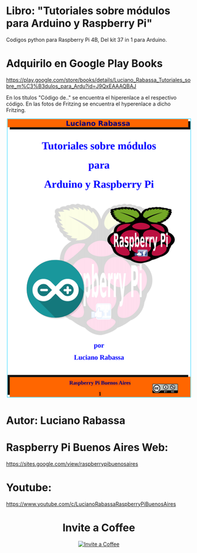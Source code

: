 # Libro: "Tutoriales sobre módulos para Arduino y Raspberry Pi"
Codigos python para Raspberry Pi 4B, Del kit 37 in 1 para Arduino.

# Adquirilo en Google Play Books
https://play.google.com/store/books/details/Luciano_Rabassa_Tutoriales_sobre_m%C3%B3dulos_para_Ardu?id=J9QxEAAAQBAJ


En los títulos "Código de.." se encuentra el hiperenlace a el respectivo código.
En las fotos de Fritzing se encuentra el hyperenlace a dicho Fritzing.

![alt text](https://raw.githubusercontent.com/Luciano2018/RaspberryPiModules/master/Book/Portada.png)

# Autor: Luciano Rabassa

# Raspberry Pi Buenos Aires Web:
https://sites.google.com/view/raspberrypibuenosaires

# Youtube:
https://www.youtube.com/c/LucianoRabassaRaspberryPiBuenosAires

<h1 align="center"> Invite a Coffee</h1>
</p>
<p align="center">
<a href="https://www.paypal.com/paypalme/RaspberryPiBsAs">
<img src="https://raw.githubusercontent.com/Luciano2018/MiPiTV/master/Paypal_2014_logo.png" alt="Invite a Coffee" width="40" height="50">
</a>
</p>
